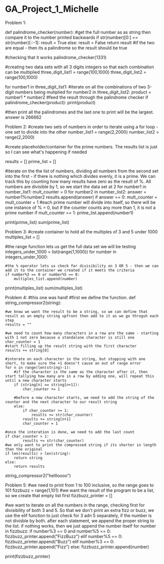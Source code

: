 # GA_Project_1_Michelle

Problem 1:

def palindrome_checker(number):
    #get the full number as as string then compare it to the number printed backwards
    if str(number)[0:] == str(number)[::-1]:
        result = True
    else:
        result = False
    return result
    #if the two are equal - then its a palindrome so the result should be true

#checking that it works
palindrome_checker(1331)

#creating two data sets with all 3 digits integers so that each combination can be multiplied 
three_digit_list1 = range(100,1000)
three_digit_list2 = range(100,1000)

for number1 in three_digit_list1:
    #iterate on all the combinations of two 3-digit numbers being mutiplied
    for number2 in three_digit_list2:
        product = number1 * number2
        #feed the result through the palindrome checker
        if palindrome_checker(product):
            print(product)

#then print all the  palindromes and the last one to print will be the largest. answer is 266662

Problem 2:
#create two sets of numbers in order to iterate using a for loop - one set to divide into the other
number_list1 = range(2,2000)
number_list2 = range(2,2000)

#create placeholder/container for the prime numbers. The results list is just so I can see what's happening if needed

results = []
prime_list = []

#iterate on the the list of numbers, dividing all numbers from the second set into the first - if there is nothing which divides evenly, it is a prime. We can track this by counting how many results have zero as the result of %. All numbers are divisible by 1, so we start the data set at 2
for number1 in number_list1:
    mult_counter = 0
    for number2 in  number_list2:
        answer = number1%number2
        results.append(answer)
        if answer == 0:
            mult_counter = mult_counter + 1
    #each prime number will divide into itself, so there will be one instance of % = 0, but if the counter counts any more than 1, it is not a prime number
    if mult_counter == 1:
        prime_list.append(number1)
        
print(prime_list)
sum(prime_list)

Problem 3:
#create container to hold all the multiples of 3 and 5 under 1000
multiples_list = []

#the range function lets us get the full data set we will be testing
integers_under_1000 = list(range(1,1000))
for number in integers_under_1000:
    
    #the % operator lets us check for divisibility on 3 OR 5 - then we can add it to the container we created if it meets the criteria
    if number%3 == 0 or number%5 == 0:
        multiples_list.append(number)
    
print(multiples_list)
sum(multiples_list)

Problem 4:
#this one was hard! 
#first we define the function. 
def string_compressor2(string):
    
    #we know we want the result to be a string, so we can define that result as an empty string upfront then add to it as we go throguh each step
    results = ""
    
    #we need to count how many characters in a row are the same - starting with 1 not zero because a standalone character is still one
    char_counter = 1
    #start filling up the result string with the first character
    results += string[0]
    
    #interate on each character in the string, but stopping with one short, to make sure the +1 doesn't cause an out of range error
    for n in range(len(string)-1):
        #if the character is the same as the character after it, then start tallying how many are in a row by adding one, will repeat this until a new character starts
        if (string[n] == string[n+1]):
            char_counter += 1
        
        #before a new character starts, we need to add the string of the counter and the next character to our result string
        else:
            if char_counter >= 1:
                results += str(char_counter)
            results += string[n+1]
            char_counter = 1
    
    #once the interation is done, we need to add the last count
    if char_counter > 1:
            results += str(char_counter)
    #we only want to print the compressed string if its shorter in length than the original
    if len(results) > len(string):
        return string
    else:
        return results  

string_compressor2("hellloooo") 

Problem 5:
#we need to print from 1 to 100 inclusive, so the range goes to 101
fizzbuzz = range(1,101)
#we want the result of the program to be a list, so we create that empty list first
fizzbuzz_printer = []

#we want to iterate on all the numbers in the range, checking first for divisibility of both 3 and 5. So that we don't print an extra fizz or buzz, we use the elif function to just check for 3 adn 5 separately, if the number is not divisble by both. after each statement, we append the proper string to the list. if nothing works, then we just append the number itself
for number in fizzbuzz:
    if number%3 == 0 and number%5 == 0:
        fizzbuzz_printer.append("FizzBuzz")
    elif number%5 == 0:
        fizzbuzz_printer.append("Buzz")
    elif number%3 == 0:
        fizzbuzz_printer.append("Fizz")
    else:
        fizzbuzz_printer.append(number)

print(fizzbuzz_printer)
